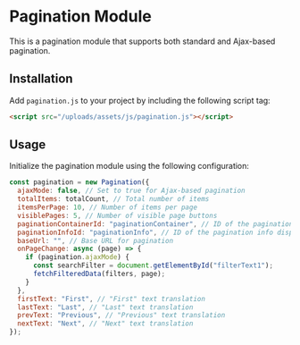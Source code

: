 # Pagination Module

This is a pagination module that supports both standard and Ajax-based pagination.

## Installation

Add `pagination.js` to your project by including the following script tag:

```html
<script src="/uploads/assets/js/pagination.js"></script>
```

## Usage

Initialize the pagination module using the following configuration:

```js
const pagination = new Pagination({
  ajaxMode: false, // Set to true for Ajax-based pagination
  totalItems: totalCount, // Total number of items
  itemsPerPage: 10, // Number of items per page
  visiblePages: 5, // Number of visible page buttons
  paginationContainerId: "paginationContainer", // ID of the pagination container
  paginationInfoId: "paginationInfo", // ID of the pagination info display
  baseUrl: "", // Base URL for pagination
  onPageChange: async (page) => {
    if (pagination.ajaxMode) {
      const searchFilter = document.getElementById("filterText1");
      fetchFilteredData(filters, page);
    }
  },
  firstText: "First", // "First" text translation
  lastText: "Last", // "Last" text translation
  prevText: "Previous", // "Previous" text translation
  nextText: "Next", // "Next" text translation
});
```
